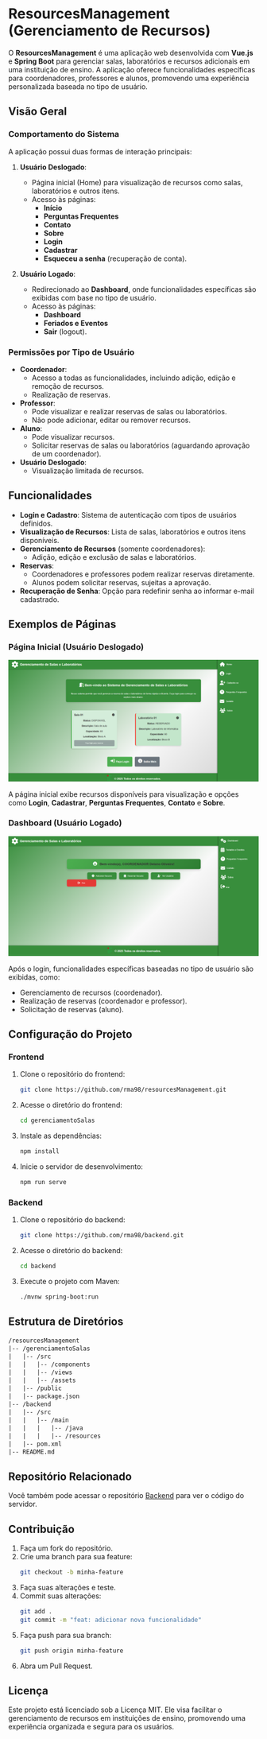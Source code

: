 # ResourcesManagement (Gerenciamento de Recursos)

O **ResourcesManagement** é uma aplicação web desenvolvida com **Vue.js** e **Spring Boot** para gerenciar salas, laboratórios e recursos adicionais em uma instituição de ensino. A aplicação oferece funcionalidades específicas para coordenadores, professores e alunos, promovendo uma experiência personalizada baseada no tipo de usuário.

## Visão Geral

### Comportamento do Sistema

A aplicação possui duas formas de interação principais:

1. **Usuário Deslogado**:
   - Página inicial (Home) para visualização de recursos como salas, laboratórios e outros itens.
   - Acesso às páginas:
     - **Início**
     - **Perguntas Frequentes**
     - **Contato**
     - **Sobre**
     - **Login**
     - **Cadastrar**
     - **Esqueceu a senha** (recuperação de conta).

2. **Usuário Logado**:
   - Redirecionado ao **Dashboard**, onde funcionalidades específicas são exibidas com base no tipo de usuário.
   - Acesso às páginas:
     - **Dashboard**
     - **Feriados e Eventos**
     - **Sair** (logout).

### Permissões por Tipo de Usuário

- **Coordenador**:
  - Acesso a todas as funcionalidades, incluindo adição, edição e remoção de recursos.
  - Realização de reservas.
- **Professor**:
  - Pode visualizar e realizar reservas de salas ou laboratórios.
  - Não pode adicionar, editar ou remover recursos.
- **Aluno**:
  - Pode visualizar recursos.
  - Solicitar reservas de salas ou laboratórios (aguardando aprovação de um coordenador).
- **Usuário Deslogado**:
  - Visualização limitada de recursos.

## Funcionalidades

- **Login e Cadastro**: Sistema de autenticação com tipos de usuários definidos.
- **Visualização de Recursos**: Lista de salas, laboratórios e outros itens disponíveis.
- **Gerenciamento de Recursos** (somente coordenadores):
  - Adição, edição e exclusão de salas e laboratórios.
- **Reservas**:
  - Coordenadores e professores podem realizar reservas diretamente.
  - Alunos podem solicitar reservas, sujeitas a aprovação.
- **Recuperação de Senha**: Opção para redefinir senha ao informar e-mail cadastrado.

## Exemplos de Páginas

### Página Inicial (Usuário Deslogado)

![Página Inicial Deslogado](./docs/deslogado.png)

A página inicial exibe recursos disponíveis para visualização e opções como **Login**, **Cadastrar**, **Perguntas Frequentes**, **Contato** e **Sobre**.

### Dashboard (Usuário Logado)

![Dashboard Logado](./docs/logado.png)

Após o login, funcionalidades específicas baseadas no tipo de usuário são exibidas, como:
- Gerenciamento de recursos (coordenador).
- Realização de reservas (coordenador e professor).
- Solicitação de reservas (aluno).

## Configuração do Projeto

### Frontend

1. Clone o repositório do frontend:
   ```bash
   git clone https://github.com/rma98/resourcesManagement.git
   ```
2. Acesse o diretório do frontend:
   ```bash
   cd gerenciamentoSalas
   ```
3. Instale as dependências:
   ```bash
   npm install
   ```
4. Inicie o servidor de desenvolvimento:
   ```bash
   npm run serve
   ```

### Backend

1. Clone o repositório do backend:
   ```bash
   git clone https://github.com/rma98/backend.git
   ```
2. Acesse o diretório do backend:
   ```bash
   cd backend
   ```
3. Execute o projeto com Maven:
   ```bash
   ./mvnw spring-boot:run
   ```

## Estrutura de Diretórios

```
/resourcesManagement
|-- /gerenciamentoSalas
|   |-- /src
|   |   |-- /components
|   |   |-- /views
|   |   |-- /assets
|   |-- /public
|   |-- package.json
|-- /backend
|   |-- /src
|   |   |-- /main
|   |   |   |-- /java
|   |   |   |-- /resources
|   |-- pom.xml
|-- README.md
```

## Repositório Relacionado

Você também pode acessar o repositório [Backend](https://github.com/rma98/backend.git) para ver o código do servidor.

## Contribuição

1. Faça um fork do repositório.
2. Crie uma branch para sua feature:
   ```bash
   git checkout -b minha-feature
   ```
3. Faça suas alterações e teste.
4. Commit suas alterações:
   ```bash
   git add .
   git commit -m "feat: adicionar nova funcionalidade"
   ```
5. Faça push para sua branch:
   ```bash
   git push origin minha-feature
   ```
6. Abra um Pull Request.

## Licença

Este projeto está licenciado sob a Licença MIT. Ele visa facilitar o gerenciamento de recursos em instituições de ensino, promovendo uma experiência organizada e segura para os usuários.
